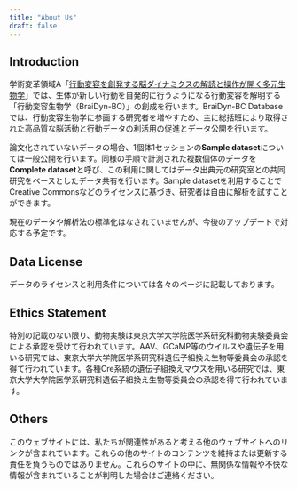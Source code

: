 ```yaml
---
title: "About Us"
draft: false
---
```


## Introduction

学術変革領域A「[行動変容を創発する脳ダイナミクスの解読と操作が開く多元生物学](https://braidyn-bc.jp/)」では、生体が新しい行動を自発的に行うようになる行動変容を解明する「行動変容生物学（BraiDyn-BC）」の創成を行います。BraiDyn-BC Databaseでは、行動変容生物学に参画する研究者を増やすため、主に総括班により取得された高品質な脳活動と行動データの利活用の促進とデータ公開を行います。

論文化されていないデータの場合、1個体1セッションの**Sample dataset**については一般公開を行います。同様の手順で計測された複数個体のデータを**Complete dataset**と呼び、この利用に関してはデータ出典元の研究室との共同研究をベースとしたデータ共有を行います。Sample datasetを利用することでCreative Commonsなどのライセンスに基づき、研究者は自由に解析を試すことができます。

現在のデータや解析法の標準化はなされていませんが、今後のアップデートで対応する予定です。

## Data License

データのライセンスと利用条件については各々のページに記載しております。

## Ethics Statement

特別の記載のない限り、動物実験は東京大学大学院医学系研究科動物実験委員会による承認を受けて行われています。AAV、GCaMP等のウイルスや遺伝子を用いる研究では、東京大学大学院医学系研究科遺伝子組換え生物等委員会の承認を得て行われています。各種Cre系統の遺伝子組換えマウスを用いる研究では、東京大学大学院医学系研究科遺伝子組換え生物等委員会の承認を得て行われています。

## Others

このウェブサイトには、私たちが関連性があると考える他のウェブサイトへのリンクが含まれています。これらの他のサイトのコンテンツを維持または更新する責任を負うものではありません。これらのサイトの中に、無関係な情報や不快な情報が含まれていることが判明した場合はご連絡ください。
